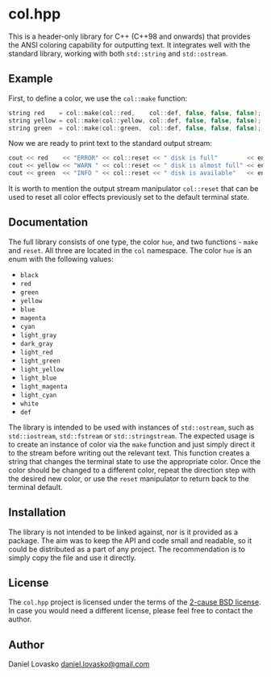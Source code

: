 # col.hpp
This is a header-only library for C++ (C++98 and onwards) that provides the
ANSI coloring capability for outputting text. It integrates well with the
standard library, working with both `std::string` and `std::ostream`.

## Example
First, to define a color, we use the `col::make` function:
```cpp
string red    = col::make(col::red,    col::def, false, false, false);
string yellow = col::make(col::yellow, col::def, false, false, false);
string green  = col::make(col::green,  col::def, false, false, false);
```

Now we are ready to print text to the standard output stream:
```cpp
cout << red    << "ERROR" << col::reset << " disk is full"        << endl;
cout << yellow << "WARN " << col::reset << " disk is almost full" << endl;
cout << green  << "INFO " << col::reset << " disk is available"   << endl;
```
It is worth to mention the output stream manipulator `col::reset` that can be
used to reset all color effects previously set to the default terminal state.

## Documentation
The full library consists of one type, the color `hue`, and two functions -
`make` and `reset`. All three are located in the `col` namespace. The color
`hue` is an enum with the following values:
 * `black`
 * `red`
 * `green`
 * `yellow`
 * `blue`
 * `magenta`
 * `cyan`
 * `light_gray`
 * `dark_gray`
 * `light_red`
 * `light_green`
 * `light_yellow`
 * `light_blue`
 * `light_magenta`
 * `light_cyan`
 * `white`
 * `def`

The library is intended to be used with instances of `std::ostream`, such as
`std::iostream`, `std::fstream` or `std::stringstream`. The expected usage is
to create an instance of color via the `make` function and just simply direct
it to the stream before writing out the relevant text. This function creates a
string that changes the terminal state to use the appropriate color. Once the
color should be changed to a different color, repeat the direction step with
the desired new color, or use the `reset` manipulator to return back to the
terminal default.

## Installation
The library is not intended to be linked against, nor is it provided as a
package. The aim was to keep the API and code small and readable, so it could
be distributed as a part of any project. The recommendation is to simply copy
the file and use it directly.

## License
The `col.hpp` project is licensed under the terms of the [2-cause BSD
license](LICENSE). In case you would need a different license, please feel free
to contact the author.

## Author
Daniel Lovasko <daniel.lovasko@gmail.com>
